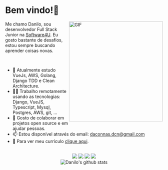 # Bem vindo!👋

<div align="center">
</div>
<img align="right" alt="GIF" margin="60px" src="https://github.com/abhisheknaiidu/abhisheknaiidu/raw/master/code.gif?raw=true" width="300" height="320" />

Me chamo Danilo, sou desenvolvedor Full Stack Junior na [Software4U](https://www.linkedin.com/company/software4ubrazil/). Eu gosto bastante de desafios, estou sempre buscando aprender coisas novas.


<br/>

- 🔭 Atualmente estudo VueJs, AWS, Golang, Django TDD e Clean Architecture.
- 👨‍💻 Trabalho remotamente usando as tecnologias: Django, VueJS, Typescript, Mysql, Postgres, AWS, git, ...
-  👯 Gosto de colaborar em projetos open source e em ajudar pessoas.
- 📫 Estou disponível através do email: daconnas.dcn@gmail.com
- 📝 Para ver meu currículo <a  target="blank" href="https://www.canva.com/design/DAEtqFFnCrI/I0qO7YfHsOI8XtE_ehR7jQ/view?utm_content=DAEtqFFnCrI&utm_campaign=designshare&utm_medium=link&utm_source=sharebutton">clique aqui</a>.

<br/>

 <div align="center"> 
 <img src="https://img.shields.io/badge/OS-Linux-2bbc8a">
 <img src="https://img.shields.io/badge/Editor-VSCode-2bbc8a">
 <img src="https://img.shields.io/badge/Code-JavaScript%26%26TypeScript%26%26Python-2bbc8a">
 <img src="https://img.shields.io/badge/Interest-Docker%26%26AWS-2bbc8a">
</div>

<div align="center"  >
  <img alt="Danilo's github stats" src="https://github-readme-stats.vercel.app/api?username=danilodcn&show_icons=true&theme=cobalt&include_all_commits=true&count_private=true" \>
<div>



